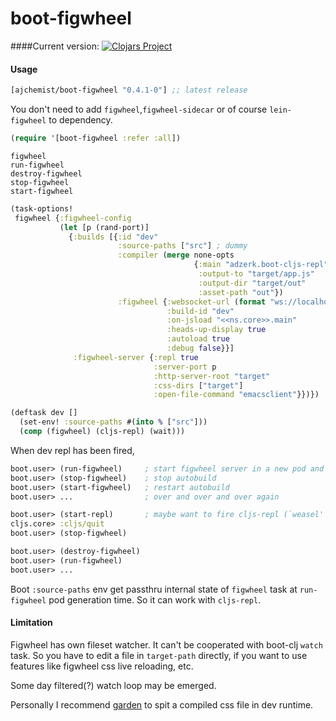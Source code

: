 # boot-figwheel

####Current version:
[![Clojars Project](https://clojars.org/ajchemist/boot-figwheel/latest-version.svg)](http://clojars.org/ajchemist/boot-figwheel)

#### Usage
[](dependency)
```clojure
[ajchemist/boot-figwheel "0.4.1-0"] ;; latest release
```
[](/dependency)

You don't need to add `figwheel`,`figwheel-sidecar` or of course `lein-figwheel` to dependency.

[](require)
```clojure
(require '[boot-figwheel :refer :all])
```
`figwheel`<br/>
`run-figwheel`<br/>
`destroy-figwheel`<br/>
`stop-figwheel`<br/>
`start-figwheel`

[](/require)

```clojure
(task-options!
 figwheel {:figwheel-config
           (let [p (rand-port)]
             {:builds [{:id "dev"
                        :source-paths ["src"] ; dummy
                        :compiler (merge none-opts
                                         {:main "adzerk.boot-cljs-repl"
                                          :output-to "target/app.js"
                                          :output-dir "target/out"
                                          :asset-path "out"})
                        :figwheel {:websocket-url (format "ws://localhost:%d/figwheel-ws" p)
                                   :build-id "dev"
                                   :on-jsload "<<ns.core>>.main"
                                   :heads-up-display true
                                   :autoload true
                                   :debug false}}]
              :figwheel-server {:repl true
                                :server-port p
                                :http-server-root "target"
                                :css-dirs ["target"]
                                :open-file-command "emacsclient"}})})
```

```clojure
(deftask dev []
  (set-env! :source-paths #(into % ["src"]))
  (comp (figwheel) (cljs-repl) (wait)))
```

When dev repl has been fired,

```clojure
boot.user> (run-figwheel)     ; start figwheel server in a new pod and fire autobuild
boot.user> (stop-figwheel)    ; stop autobuild
boot.user> (start-figwheel)   ; restart autobuild
boot.user> ...                ; over and over and over again

boot.user> (start-repl)       ; maybe want to fire cljs-repl (`weasel' repl wrapped by `boot-cljs-repl')
cljs.core> :cljs/quit
boot.user> (stop-figwheel)

boot.user> (destroy-figwheel)
boot.user> (run-figwheel)
boot.user> ...
```

Boot `:source-paths` env get passthru internal state of `figwheel` task at `run-figwheel` pod generation time. So it can work with `cljs-repl`.

#### Limitation

Figwheel has own fileset watcher. It can't be cooperated with boot-clj `watch`
task. So you have to edit a file in `target-path` directly, if you want to use
features like figwheel css live reloading, etc.

Some day filtered(?) watch loop may be emerged.

Personally I recommend [garden](https://github.com/noprompt/garden) to spit a
compiled css file in dev runtime.
